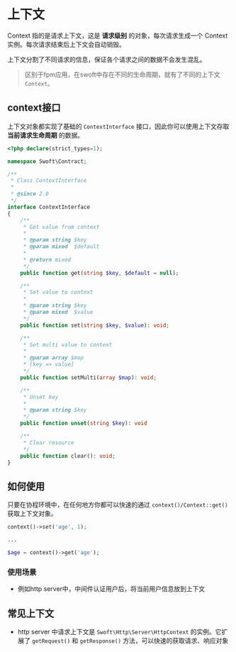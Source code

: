 # 上下文

Context 指的是请求上下文，这是 **请求级别** 的对象，每次请求生成一个 Context 实例。每次请求结束后上下文会自动销毁。

上下文分割了不同请求的信息，保证各个请求之间的数据不会发生混乱。

> 区别于fpm应用，在swoft中存在不同的生命周期，就有了不同的上下文 `Context`。

## context接口

上下文对象都实现了基础的 `ContextInterface` 接口，因此你可以使用上下文存取 **当前请求生命周期** 的数据。

```php
<?php declare(strict_types=1);

namespace Swoft\Contract;

/**
 * Class ContextInterface
 *
 * @since 2.0
 */
interface ContextInterface
{
    /**
     * Get value from context
     *
     * @param string $key
     * @param mixed  $default
     *
     * @return mixed
     */
    public function get(string $key, $default = null);

    /**
     * Set value to context
     *
     * @param string $key
     * @param mixed  $value
     */
    public function set(string $key, $value): void;

    /**
     * Set multi value to context
     *
     * @param array $map
     * [key => value]
     */
    public function setMulti(array $map): void;

    /**
     * Unset key
     *
     * @param string $key
     */
    public function unset(string $key): void

    /**
     * Clear resource
     */
    public function clear(): void;
}
```

## 如何使用

只要在协程环境中，在任何地方你都可以快速的通过 `context()/Context::get()` 获取上下文对象。

```php
context()->set('age', 1);

...

$age = context()->get('age');
```

### 使用场景

- 例如http server中，中间件认证用户后，将当前用户信息放到上下文

## 常见上下文

- http server 中请求上下文是 `Swoft\Http\Server\HttpContext` 的实例。它扩展了 `getRequest()` 和 `getResponse()` 方法，可以快速的获取请求、响应对象 
